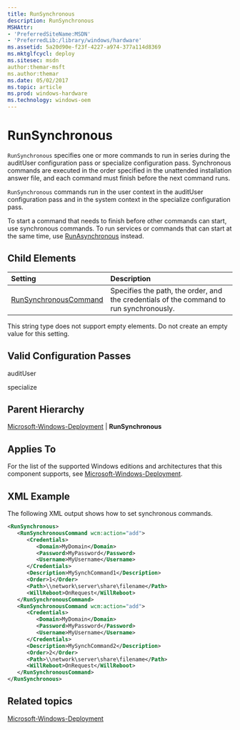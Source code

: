 ```yaml
---
title: RunSynchronous
description: RunSynchronous
MSHAttr:
- 'PreferredSiteName:MSDN'
- 'PreferredLib:/library/windows/hardware'
ms.assetid: 5a20d90e-f23f-4227-a974-377a114d8369
ms.mktglfcycl: deploy
ms.sitesec: msdn
author:themar-msft
ms.author:themar
ms.date: 05/02/2017
ms.topic: article
ms.prod: windows-hardware
ms.technology: windows-oem
---
```

# RunSynchronous

`RunSynchronous` specifies one or more commands to run in series during the auditUser configuration pass or specialize configuration pass. Synchronous commands are executed in the order specified in the unattended installation answer file, and each command must finish before the next command runs.

`RunSynchronous` commands run in the user context in the auditUser configuration pass and in the system context in the specialize configuration pass.

To start a command that needs to finish before other commands can start, use synchronous commands. To run services or commands that can start at the same time, use [RunAsynchronous](microsoft-windows-deployment-runasynchronous.md) instead.

## Child Elements

| Setting                 | Description                                                                           |
|:------------------------|:--------------------------------------------------------------------------------------|
| [RunSynchronousCommand](microsoft-windows-deployment-runsynchronous-runsynchronouscommand.md) | Specifies the path, the order, and the credentials of the command to run synchronously. |

This string type does not support empty elements. Do not create an empty value for this setting.

## Valid Configuration Passes

auditUser

specialize

## Parent Hierarchy

[Microsoft-Windows-Deployment](microsoft-windows-deployment.md) | **RunSynchronous**

## Applies To

For the list of the supported Windows editions and architectures that this component supports, see [Microsoft-Windows-Deployment](microsoft-windows-deployment.md).

## XML Example

The following XML output shows how to set synchronous commands.

```XML
<RunSynchronous>
   <RunSynchronousCommand wcm:action="add">
      <Credentials>
         <Domain>MyDomain</Domain>
         <Password>MyPassword</Password>
         <Username>MyUsername</Username>
      </Credentials>
      <Description>MySynchCommand1</Description>
      <Order>1</Order>
      <Path>\\network\server\share\filename</Path>
      <WillReboot>OnRequest</WillReboot>
   </RunSynchronousCommand>
   <RunSynchronousCommand wcm:action="add">
      <Credentials>
         <Domain>MyDomain</Domain>
         <Password>MyPassword</Password>
         <Username>MyUsername</Username>
      </Credentials>
      <Description>MySynchCommand2</Description>
      <Order>2</Order>
      <Path>\\network\server\share\filename</Path>
      <WillReboot>OnRequest</WillReboot>
   </RunSynchronousCommand>
</RunSynchronous>
```

## Related topics

[Microsoft-Windows-Deployment](microsoft-windows-deployment.md)
